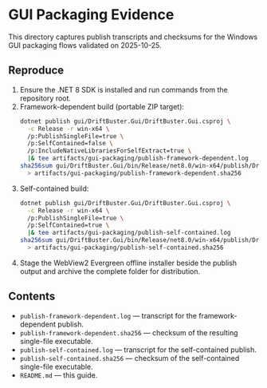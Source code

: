 # GUI Packaging Evidence

This directory captures publish transcripts and checksums for the Windows GUI packaging flows validated on 2025-10-25.

## Reproduce

1. Ensure the .NET 8 SDK is installed and run commands from the repository root.
2. Framework-dependent build (portable ZIP target):
   ```bash
   dotnet publish gui/DriftBuster.Gui/DriftBuster.Gui.csproj \
     -c Release -r win-x64 \
     /p:PublishSingleFile=true \
     /p:SelfContained=false \
     /p:IncludeNativeLibrariesForSelfExtract=true \
     |& tee artifacts/gui-packaging/publish-framework-dependent.log
   sha256sum gui/DriftBuster.Gui/bin/Release/net8.0/win-x64/publish/DriftBuster.Gui.exe \
     > artifacts/gui-packaging/publish-framework-dependent.sha256
   ```
3. Self-contained build:
   ```bash
   dotnet publish gui/DriftBuster.Gui/DriftBuster.Gui.csproj \
     -c Release -r win-x64 \
     /p:PublishSingleFile=true \
     /p:SelfContained=true \
     |& tee artifacts/gui-packaging/publish-self-contained.log
   sha256sum gui/DriftBuster.Gui/bin/Release/net8.0/win-x64/publish/DriftBuster.Gui.exe \
     > artifacts/gui-packaging/publish-self-contained.sha256
   ```
4. Stage the WebView2 Evergreen offline installer beside the publish output and archive the complete folder for distribution.

## Contents

- `publish-framework-dependent.log` — transcript for the framework-dependent publish.
- `publish-framework-dependent.sha256` — checksum of the resulting single-file executable.
- `publish-self-contained.log` — transcript for the self-contained publish.
- `publish-self-contained.sha256` — checksum of the self-contained single-file executable.
- `README.md` — this guide.
